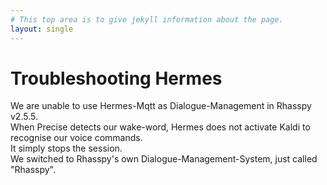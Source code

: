 ```yaml
---
# This top area is to give jekyll information about the page.
layout: single
---
```


# Troubleshooting Hermes

We are unable to use Hermes-Mqtt as Dialogue-Management in Rhasspy v2.5.5.  
When Precise detects our wake-word, Hermes does not activate Kaldi to recognise our voice commands.  
It simply stops the session.  
We switched to Rhasspy's own Dialogue-Management-System, just called "Rhasspy".
